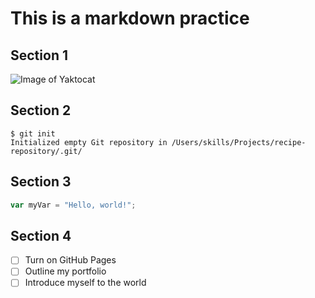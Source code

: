 # This is a markdown practice
## Section 1
![Image of Yaktocat](https://octodex.github.com/images/yaktocat.png)

## Section 2
```
$ git init
Initialized empty Git repository in /Users/skills/Projects/recipe-repository/.git/
```

## Section 3
``` javascript
var myVar = "Hello, world!";
```

## Section 4
- [ ] Turn on GitHub Pages
- [ ] Outline my portfolio
- [ ] Introduce myself to the world
